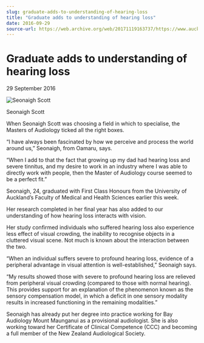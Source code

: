 ```yaml
---
slug: graduate-adds-to-understanding-of-hearing-loss
title: "Graduate adds to understanding of hearing loss"
date: 2016-09-29
source-url: https://web.archive.org/web/20171119163737/https://www.auckland.ac.nz/en/about/news-events-and-notices/news/news-2016/09/Graduate-looks-at-hearing-loss.html
---
```

Graduate adds to understanding of hearing loss
==============================================

29 September 2016

![Seonaigh Scott](https://www.auckland.ac.nz/en/about/news-events-and-notices/news/news-2016/09/Graduate-looks-at-hearing-loss/_jcr_content/par/textimage/image.img.jpg/1475110149522.jpg "Seonaigh Scott")

Seonaigh Scott

When Seonaigh Scott was choosing a field in which to specialise, the Masters of Audiology ticked all the right boxes.

“I have always been fascinated by how we perceive and process the world around us,” Seonaigh, from Oamaru, says.

“When I add to that the fact that growing up my dad had hearing loss and severe tinnitus, and my desire to work in an industry where I was able to directly work with people, then the Master of Audiology course seemed to be a perfect fit.”

Seonaigh, 24, graduated with First Class Honours from the University of Auckland’s Faculty of Medical and Health Sciences earlier this week.

Her research completed in her final year has also added to our understanding of how hearing loss interacts with vision.

Her study confirmed individuals who suffered hearing loss also experience less effect of visual crowding, the inability to recognise objects in a cluttered visual scene. Not much is known about the interaction between the two.

“When an individual suffers severe to profound hearing loss, evidence of a peripheral advantage in visual attention is well-established,” Seonaigh says.

“My results showed those with severe to profound hearing loss are relieved from peripheral visual crowding (compared to those with normal hearing). This provides support for an explanation of the phenomenon known as the sensory compensation model, in which a deficit in one sensory modality results in increased functioning in the remaining modalities.”

Seonaigh has already put her degree into practice working for Bay Audiology Mount Maunganui as a provisional audiologist. She is also working toward her Certificate of Clinical Competence (CCC) and becoming a full member of the New Zealand Audiological Society.